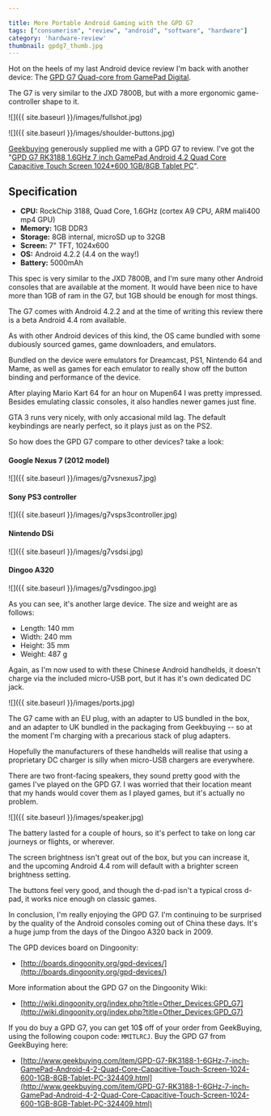 ```yaml
---

title: More Portable Android Gaming with the GPD G7
tags: ["consumerism", "review", "android", "software", "hardware"]
category: 'hardware-review'
thumbnail: gpdg7_thumb.jpg
---
```


Hot on the heels of my last Android device review I'm back with another device: The [GPD G7 Quad-core from GamePad Digital](http://www.gpd.hk/products.asp?selectclassid=017001&id=1278).

The G7 is very similar to the JXD 7800B, but with a more ergonomic game-controller shape to it.

<!-- more -->

![]({{ site.baseurl }}/images/fullshot.jpg)

![]({{ site.baseurl }}/images/shoulder-buttons.jpg)


[Geekbuying](http://www.geekbuying.com) generously supplied me with a GPD G7 to review. I've got the "[GPD G7 RK3188 1.6GHz 7 inch GamePad Android 4.2 Quad Core Capacitive Touch Screen 1024*600 1GB/8GB Tablet PC](http://www.geekbuying.com/item/GPD-G7-RK3188-1-6GHz-7-inch-GamePad-Android-4-2-Quad-Core-Capacitive-Touch-Screen-1024-600-1GB-8GB-Tablet-PC-324409.html)".

## Specification
- **CPU:** RockChip 3188, Quad Core, 1.6GHz (cortex A9 CPU, ARM mali400 mp4 GPU)
- **Memory:** 1GB DDR3
- **Storage:** 8GB internal, microSD up to 32GB
- **Screen:** 7" TFT, 1024x600
- **OS:** Android 4.2.2 (4.4 on the way!)
- **Battery:** 5000mAh

This spec is very similar to the JXD 7800B, and I'm sure many other Android consoles that are available at the moment. It would have been nice to have more than 1GB of ram in the G7, but 1GB should be enough for most things.

The G7 comes with Android 4.2.2 and at the time of writing this review there is a beta Android 4.4 rom available.

As with other Android devices of this kind, the OS came bundled with some dubiously sourced games, game downloaders, and emulators.

Bundled on the device were emulators for Dreamcast, PS1, Nintendo 64 and Mame, as well as games for each emulator to really show off the button binding and performance of the device.

After playing Mario Kart 64 for an hour on Mupen64 I was pretty impressed. Besides emulating classic consoles, it also handles newer games just fine.

GTA 3 runs very nicely, with only accasional mild lag. The default keybindings are nearly perfect, so it plays just as on the PS2.

So how does the GPD G7 compare to other devices? take a look:

#### Google Nexus 7 (2012 model)

![]({{ site.baseurl }}/images/g7vsnexus7.jpg)

#### Sony PS3 controller

![]({{ site.baseurl }}/images/g7vsps3controller.jpg)

#### Nintendo DSi

![]({{ site.baseurl }}/images/g7vsdsi.jpg)

#### Dingoo A320

![]({{ site.baseurl }}/images/g7vsdingoo.jpg)

As you can see, it's another large device. The size and weight are as follows:

- Length: 140 mm
- Width: 240 mm
- Height: 35 mm
- Weight: 487 g

Again, as I'm now used to with these Chinese Android handhelds, it doesn't charge via the included micro-USB port, but it has it's own dedicated DC jack.

![]({{ site.baseurl }}/images/ports.jpg)

The G7 came with an EU plug, with an adapter to US bundled in the box, and an adapter to UK bundled in the packaging from Geekbuying -- so at the moment I'm charging with a precarious stack of plug adapters.

Hopefully the manufacturers of these handhelds will realise that using a proprietary DC charger is silly when micro-USB chargers are everywhere.

There are two front-facing speakers, they sound pretty good with the games I've played on the GPD G7. I was worried that their location meant that my hands would cover them as I played games, but it's actually no problem.

![]({{ site.baseurl }}/images/speaker.jpg)

The battery lasted for a couple of hours, so it's perfect to take on long car journeys or flights, or wherever.

The screen brightness isn't great out of the box, but you can increase it, and the upcoming Android 4.4 rom will default with a brighter screen brightness setting.

The buttons feel very good, and though the d-pad isn't a typical cross d-pad, it works nice enough on classic games.

In conclusion, I'm really enjoying the GPD G7. I'm continuing to be surprised by the quality of the Android consoles coming out of China these days. It's a huge jump from the days of the Dingoo A320 back in 2009.

The GPD devices board on Dingoonity:

- [http://boards.dingoonity.org/gpd-devices/](http://boards.dingoonity.org/gpd-devices/)

More information about the GPD G7 on the Dingoonity Wiki:

- [http://wiki.dingoonity.org/index.php?title=Other_Devices:GPD_G7](http://wiki.dingoonity.org/index.php?title=Other_Devices:GPD_G7)

If you do buy a GPD G7, you can get 10$ off of your order from GeekBuying, using the following coupon code: `MMITLRCJ`. Buy the GPD G7 from GeekBuying here:

- [http://www.geekbuying.com/item/GPD-G7-RK3188-1-6GHz-7-inch-GamePad-Android-4-2-Quad-Core-Capacitive-Touch-Screen-1024-600-1GB-8GB-Tablet-PC-324409.html](http://www.geekbuying.com/item/GPD-G7-RK3188-1-6GHz-7-inch-GamePad-Android-4-2-Quad-Core-Capacitive-Touch-Screen-1024-600-1GB-8GB-Tablet-PC-324409.html)
